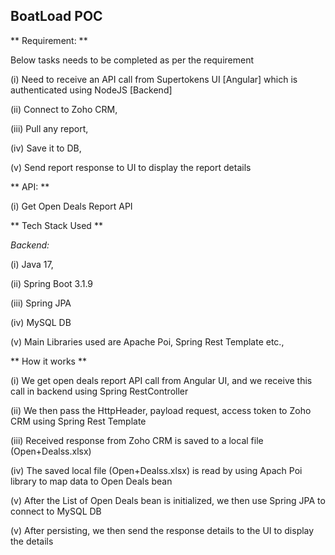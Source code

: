 ## BoatLoad POC

** Requirement: **

Below tasks needs to be completed as per the requirement

(i) Need to receive an API call from Supertokens UI [Angular] which is authenticated using NodeJS [Backend]

(ii) Connect to Zoho CRM, 

(iii) Pull any report,

(iv) Save it to DB,

(v) Send report response to UI to display the report details

** API: **

 (i) Get Open Deals Report API
 
** Tech Stack Used **

*Backend:*

(i) Java 17, 

(ii) Spring Boot 3.1.9

(iii) Spring JPA

(iv) MySQL DB

(v) Main Libraries used are Apache Poi, Spring Rest Template etc.,
 
** How it works **

(i) We get open deals report API call from Angular UI, and we receive this call in backend using Spring RestController

(ii) We then pass the HttpHeader, payload request, access token to Zoho CRM using Spring Rest Template

(iii) Received response from Zoho CRM is saved to a local file (Open+Dealss.xlsx)

(iv) The saved local file (Open+Dealss.xlsx) is read by using Apach Poi library to map data to Open Deals bean

(v) After the List of Open Deals bean is initialized, we then use Spring JPA to connect to MySQL DB

(v) After persisting, we then send the response details to the UI to display the details
